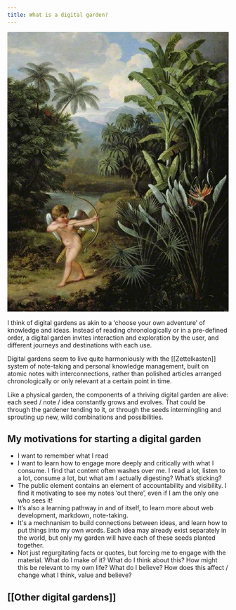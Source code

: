 ```yaml
---
title: What is a digital garden?
---
```


<img src="/assets/cupid-in-garden.jpg"/>

I think of digital gardens as akin to a ‘choose your own adventure’ of knowledge and ideas. Instead of reading chronologically or in a pre-defined order, a digital garden invites interaction and exploration by the user, and different journeys and destinations with each use. 

Digital gardens seem to live quite harmoniously with the [[Zettelkasten]] system of note-taking and personal knowledge management, built on atomic notes with interconnections, rather than polished articles arranged chronologically or only relevant at a certain point in time.

Like a physical garden, the components of a thriving digital garden are alive: each seed / note / idea constantly grows and evolves. That could be through the gardener tending to it, or through the seeds intermingling  and sprouting up new, wild combinations and possibilities. 

## My motivations for starting a digital garden

* I want to remember what I read 
* I want to learn how to engage more deeply and critically with what I consume. I find that content often washes over me. I read a lot, listen to a lot, consume a lot, but what am I actually digesting? What’s sticking? 
* The public element contains an element of accountability and visibility. I find it motivating to see my notes ‘out there’, even if I am the only one who sees it! 
* It’s also a learning pathway in and of itself, to learn more about web development, markdown, note-taking.
* It's a mechnanism to build connections between ideas, and learn how to put things into my own words. Each idea may already exist separately in the world, but only my garden will have each of these seeds planted together. 
* Not just regurgitating facts or quotes, but forcing me to engage with the material. What do I make of it? What do I think about this? How might this be relevant to my own life? What do I believe? How does this affect / change what I think, value and believe? 

## [[Other digital gardens]]
